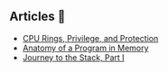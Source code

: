 ## Articles :book:

- [CPU Rings, Privilege, and Protection](https://manybutfinite.com/post/cpu-rings-privilege-and-protection/)
- [Anatomy of a Program in Memory](https://manybutfinite.com/post/anatomy-of-a-program-in-memory/)
- [Journey to the Stack, Part I](https://manybutfinite.com/post/journey-to-the-stack/)
